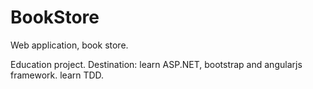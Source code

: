 # BookStore
Web application, book store.

Education project.
Destination:
learn ASP.NET, bootstrap and angularjs framework.
learn TDD.
